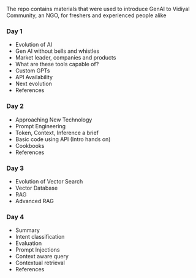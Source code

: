 The repo contains materials that were used to introduce GenAI to Vidiyal Community, an NGO, for freshers and experienced people alike

### Day 1

- Evolution of AI
- Gen AI without bells and whistles
- Market leader, companies and products
- What are these tools capable of?
- Custom GPTs
- API Availability
- Next evolution
- References

### Day 2

- Approaching New Technology
- Prompt Engineering
- Token, Context, Inference a brief
- Basic code using API (Intro hands on)
- Cookbooks
- References

### Day 3

- Evolution of Vector Search
- Vector Database
- RAG
- Advanced RAG

### Day 4

- Summary
- Intent classification
- Evaluation
- Prompt Injections
- Context aware query
- Contextual retrieval
- References


